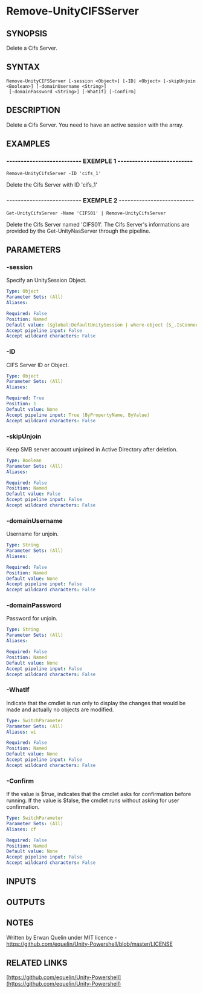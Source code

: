 # Remove-UnityCIFSServer

## SYNOPSIS
Delete a Cifs Server.

## SYNTAX

```
Remove-UnityCIFSServer [-session <Object>] [-ID] <Object> [-skipUnjoin <Boolean>] [-domainUsername <String>]
 [-domainPassword <String>] [-WhatIf] [-Confirm]
```

## DESCRIPTION
Delete a Cifs Server.
You need to have an active session with the array.

## EXAMPLES

### -------------------------- EXEMPLE 1 --------------------------
```
Remove-UnityCifsServer -ID 'cifs_1'
```

Delete the Cifs Server with ID 'cifs_1'

### -------------------------- EXEMPLE 2 --------------------------
```
Get-UnityCifsServer -Name 'CIFS01' | Remove-UnityCifsServer
```

Delete the Cifs Server named 'CIFS01'.
The Cifs Server's informations are provided by the Get-UnityNasServer through the pipeline.

## PARAMETERS

### -session
Specify an UnitySession Object.

```yaml
Type: Object
Parameter Sets: (All)
Aliases: 

Required: False
Position: Named
Default value: ($global:DefaultUnitySession | where-object {$_.IsConnected -eq $true})
Accept pipeline input: False
Accept wildcard characters: False
```

### -ID
CIFS Server ID or Object.

```yaml
Type: Object
Parameter Sets: (All)
Aliases: 

Required: True
Position: 1
Default value: None
Accept pipeline input: True (ByPropertyName, ByValue)
Accept wildcard characters: False
```

### -skipUnjoin
Keep SMB server account unjoined in Active Directory after deletion.

```yaml
Type: Boolean
Parameter Sets: (All)
Aliases: 

Required: False
Position: Named
Default value: False
Accept pipeline input: False
Accept wildcard characters: False
```

### -domainUsername
Username for unjoin.

```yaml
Type: String
Parameter Sets: (All)
Aliases: 

Required: False
Position: Named
Default value: None
Accept pipeline input: False
Accept wildcard characters: False
```

### -domainPassword
Password for unjoin.

```yaml
Type: String
Parameter Sets: (All)
Aliases: 

Required: False
Position: Named
Default value: None
Accept pipeline input: False
Accept wildcard characters: False
```

### -WhatIf
Indicate that the cmdlet is run only to display the changes that would be made and actually no objects are modified.

```yaml
Type: SwitchParameter
Parameter Sets: (All)
Aliases: wi

Required: False
Position: Named
Default value: None
Accept pipeline input: False
Accept wildcard characters: False
```

### -Confirm
If the value is $true, indicates that the cmdlet asks for confirmation before running.
If the value is $false, the cmdlet runs without asking for user confirmation.

```yaml
Type: SwitchParameter
Parameter Sets: (All)
Aliases: cf

Required: False
Position: Named
Default value: None
Accept pipeline input: False
Accept wildcard characters: False
```

## INPUTS

## OUTPUTS

## NOTES
Written by Erwan Quelin under MIT licence - https://github.com/equelin/Unity-Powershell/blob/master/LICENSE

## RELATED LINKS

[https://github.com/equelin/Unity-Powershell](https://github.com/equelin/Unity-Powershell)

